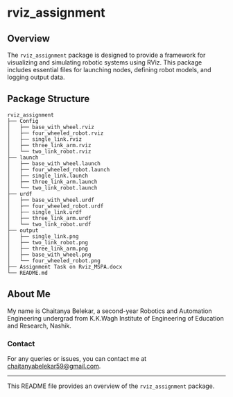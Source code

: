 # rviz_assignment

## Overview
The `rviz_assignment` package is designed to provide a framework for visualizing and simulating robotic systems using RViz. This package includes essential files for launching nodes, defining robot models, and logging output data.

## Package Structure
```
rviz_assignment
├── Config
│   ├── base_with_wheel.rviz
│   ├── four_wheeled_robot.rviz
│   ├── single_link.rviz
│   ├── three_link_arm.rviz
│   └── two_link_robot.rviz
├── launch
│   ├── base_with_wheel.launch
│   ├── four_wheeled_robot.launch
│   ├── single_link.launch
│   ├── three_link_arm.launch
│   └── two_link_robot.launch
├── urdf
│   ├── base_with_wheel.urdf
│   ├── four_wheeled_robot.urdf
│   ├── single_link.urdf
│   ├── three_link_arm.urdf
│   └── two_link_robot.urdf
├── output
│   ├── single_link.png
│   ├── two_link_robot.png
│   ├── three_link_arm.png
│   ├── base_with_wheel.png
│   └── four_wheeled_robot.png
├── Assignment Task on Rviz_MSPA.docx
└── README.md
```

## About Me
My name is Chaitanya Belekar, a second-year Robotics and Automation Engineering undergrad from K.K.Wagh Institute of Engineering of Education and Research, Nashik.

### Contact
For any queries or issues, you can contact me at [chaitanyabelekar59@gmail.com](mailto:chaitanyabelekar59@gmail.com).

---

This README file provides an overview of the `rviz_assignment` package.
